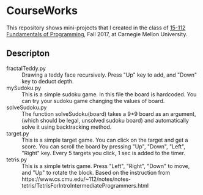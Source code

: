 # CourseWorks

This repository shows mini-projects that I created in the class of [15-112 Fundamentals of Programming](https://www.cs.cmu.edu/~112/), Fall 2017, at Carnegie Mellon University.

## Descripton
<dl>
	<dt>fractalTeddy.py</dt>
	<dd>Drawing a teddy face recursively. Press "Up" key to add, and "Down" key to deduct depth.</dd>
	<dt>mySudoku.py</dt>
	<dd>This is a simple sudoku game. In this file the board is hardcoded. You can try your sudoku game changing the values of board.</dd>
	<dt>solveSudoku.py</dt>
	<dd>The function solveSudoku(board) takes a 9*9 board as an argument, (which should be legal, unsolved sudoku board) and automatically solve it using backtracking method.</dd>
	<dt>target.py</dt>
	<dd>This is a simple target game. You can click on the target and get a score. You can scroll the board by pressing "Up", "Down", "Left", "Right" key. Every 5 targets you click, 1 sec is added to the timer.</dd>
	<dt>tetris.py</dt>
	<dd>This is a simple tetris game. Press "Left", "Right", "Down" to move, and "Up" to rotate the block. Based on the instruction from https://www.cs.cmu.edu/~112/notes/notes-tetris/TetrisForIntroIntermediateProgrammers.html</dd>  
</dl>
